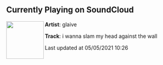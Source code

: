 ## Currently Playing on SoundCloud

[<img align="left" width="100" src="https://i1.sndcdn.com/artworks-Gvzz6jRwreS1-0-t500x500.jpg">](https://soundcloud.com/1glaive/i-wanna-slam-my-head-against)

**Artist**: glaive 

**Track**: i wanna slam my head against the wall

Last updated at 05/05/2021 10:26
